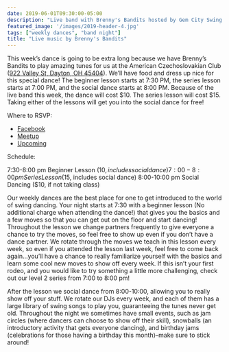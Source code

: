 ```yaml
---
date: 2019-06-01T09:30:00-05:00
description: "Live band with Brenny's Bandits hosted by Gem City Swing in July 2019"
featured_image: '/images/2019-header-4.jpg'
tags: ["weekly dances", "band night"]
title: "Live music by Brenny's Bandits"
---
```


This week’s dance is going to be extra long because we have Brenny’s Bandits to play amazing tunes for us at the American Czechoslovakian Club ([922 Valley St, Dayton, OH 45404](https://goo.gl/maps/FTHUeuSBqKnNEJgQ6)). We’ll have food and dress up nice for this special dance! The beginner lesson starts at 7:30 PM, the series lesson starts at 7:00 PM, and the social dance starts at 8:00 PM. Because of the live band this week, the dance will cost $10. The series lesson will cost $15. Taking either of the lessons will get you into the social dance for free!

<!--more-->

Where to RSVP:

* [Facebook](https://www.facebook.com/events/572104726650118/)
* [Meetup](https://www.meetup.com/Dayton-Swing-Dancers/events/rddxxqyzkbdb/)
* [Upcoming](https://upcoming.org/event/gem-city-swing-july-dance-with-brennys-bandits-ysiq834nlk)

Schedule:

7:30-8:00 pm Beginner Lesson ($10, includes social dance)
7:00-8:00 pm Series Lesson ($15, includes social dance)
8:00-10:00 pm Social Dancing ($10, if not taking class)

Our weekly dances are the best place for one to get introduced to the world of swing dancing. Your night starts at 7:30 with a beginner lesson (No additional charge when attending the dance!) that gives you the basics and a few moves so that you can get out on the floor and start dancing! Throughout the lesson we change partners frequently to give everyone a chance to try the moves, so feel free to show up even if you don’t have a dance partner. We rotate through the moves we teach in this lesson every week, so even if you attended the lesson last week, feel free to come back again…you’ll have a chance to really familiarize yourself with the basics and learn some cool new moves to show off every week. If this isn’t your first rodeo, and you would like to try something a little more challenging, check out our level 2 series from 7:00 to 8:00 pm!

After the lesson we social dance from 8:00-10:00, allowing you to really show off your stuff. We rotate our DJs every week, and each of them has a large library of swing songs to play you, guaranteeing the tunes never get old. Throughout the night we sometimes have small events, such as jam circles (where dancers can choose to show off their skill), snowballs (an introductory activity that gets everyone dancing), and birthday jams (celebrations for those having a birthday this month)–make sure to stick around!